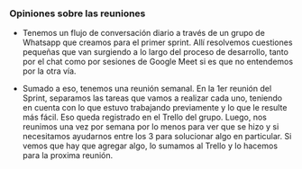 ### Opiniones sobre las reuniones

- Tenemos un flujo de conversación diario a través de un grupo de Whatsapp que creamos para el primer sprint.
Allí resolvemos cuestiones pequeñas que van surgiendo a lo largo del proceso de desarrollo, tanto por el chat 
como por sesiones de Google Meet si es que no entendemos por la otra vía.

- Sumado a eso, tenemos una reunión semanal. En la 1er reunión del Sprint, separamos las tareas que vamos a 
realizar cada uno, teniendo en cuenta con lo que estuvo trabajando previamente y lo que le resulte más fácil.
Eso queda registrado en el Trello del grupo.
Luego, nos reunimos una vez por semana por lo menos para ver que se hizo y si necesitamos ayudarnos entre 
los 3 para solucionar algo en particular. Si vemos que hay que agregar algo, lo sumamos al Trello y lo hacemos
para la proxima reunión.
